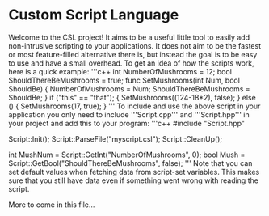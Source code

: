 # Custom Script Language #
Welcome to the CSL project! It aims to be a useful little tool to easily add non-intrusive scripting to your applications. It does not aim to be the fastest or most feature-filled alternative there is, but instead the goal is to be easy to use and have a small overhead. To get an idea of how the scripts work, here is a quick example:
'''c++
int NumberOfMushrooms = 12;
bool ShouldThereBeMushrooms = true;
func SetMushrooms(int Num, bool ShouldBe) {
	NumberOfMushrooms = Num;
	ShouldThereBeMushrooms = ShouldBe;
}
if ("this" == "that"); {
	SetMushrooms((124-18*2), false);
} else () {
	SetMushrooms(17, true);
}
'''
To include and use the above script in your application you only need to include '''Script.cpp''' and '''Script.hpp''' in your project and add this to your program:
'''c++
#include "Script.hpp"

Script::Init();
Script::ParseFile("myscript.csl");
Script::CleanUp();

int MushNum = Script::GetInt("NumberOfMushrooms", 0);
bool Mush = Script::GetBool("ShouldThereBeMushrooms", false);
'''
Note that you can set default values when fetching data from script-set variables. This makes sure that you still have data even if something went wrong with reading the script.

More to come in this file...
